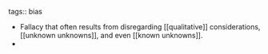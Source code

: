 tags:: bias

- Fallacy that often results from disregarding [[qualitative]] considerations, [[unknown unknowns]], and even [[known unknowns]].
-